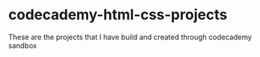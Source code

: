 # codecademy-html-css-projects
These are the projects that I have build and created through codecademy sandbox

